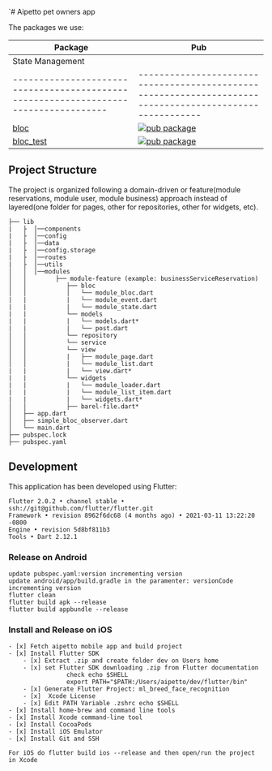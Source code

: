 `# Aipetto pet owners app

The packages we use:

| Package                                                                              | Pub                                                                                                      |
| ------------------------------------------------------------------------------------ | -------------------------------------------------------------------------------------------------------- |
| State Management
| ------------------------------------------------------------------------------------ | -------------------------------------------------------------------------------------------------------- |
| [bloc](https://github.com/felangel/bloc/tree/master/packages/bloc)                   | [![pub package](https://img.shields.io/pub/v/bloc.svg)](https://pub.dev/packages/bloc)                   |
| [bloc_test](https://github.com/felangel/bloc/tree/master/packages/bloc_test)         | [![pub package](https://img.shields.io/pub/v/bloc_test.svg)](https://pub.dev/packages/bloc_test)         |

## Project Structure

The project is organized following a domain-driven or feature(module reservations, module user, module business)
approach instead of layered(one folder for pages, other for repositories, other for widgets, etc).

```
├── lib
|   ├  │──components
|   ├  │──config
|   ├  │──data
|   ├  │──config.storage
|   ├  │──routes
|   ├  │──utils
│   │  │──modules
│   │        ├── module-feature (example: businessServiceReservation)
│   │           ├── bloc
│   │           │   └── module_bloc.dart
|   |           |   └── module_event.dart
|   |           |   └── module_state.dart
|   |           └── models
|   |           |   └── models.dart*
|   |           |   └── post.dart
│   │           └── repository
│   │           └── service
│   │           └── view
│   │           |   ├── module_page.dart
│   │           |   └── module_list.dart
|   |           |   └── view.dart*
|   |           └── widgets
|   |           |   └── module_loader.dart
|   |           |   └── module_list_item.dart
|   |           |   └── widgets.dart*
│   │           ├── barel-file.dart*
│   ├── app.dart
│   ├── simple_bloc_observer.dart
│   └── main.dart
├── pubspec.lock
├── pubspec.yaml
```

## Development

This application has been developed using Flutter:
```
Flutter 2.0.2 • channel stable • ssh://git@github.com/flutter/flutter.git
Framework • revision 8962f6dc68 (4 months ago) • 2021-03-11 13:22:20 -0800
Engine • revision 5d8bf811b3
Tools • Dart 2.12.1
```

### Release on Android
```
update pubspec.yaml:version incrementing version
update android/app/build.gradle in the paramenter: versionCode incrementing version
flutter clean
flutter build apk --release
flutter build appbundle --release
```
### Install and Release on iOS
```
- [x] Fetch aipetto mobile app and build project
- [x] Install Flutter SDK
    - [x] Extract .zip and create folder dev on Users home
    - [x] set Flutter SDK downloading .zip from Flutter documentation
                check echo $SHELL
                export PATH="$PATH:/Users/aipetto/dev/flutter/bin"
    - [x] Generate Flutter Project: ml_breed_face_recognition
    - [x]  Xcode License
    - [x] Edit PATH Variable .zshrc echo $SHELL
- [x] Install home-brew and command line tools
- [x] Install Xcode command-line tool
- [x] Install CocoaPods
- [x] Install iOS Emulator
- [x] Install Git and SSH

For iOS do flutter build ios --release and then open/run the project in Xcode
```
